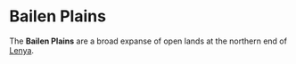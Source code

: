 # Bailen Plains

The **Bailen Plains** are a broad expanse of open lands at the northern end of [Lenya](lenya.md).
